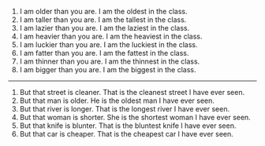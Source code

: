 1. I am older than you are. I am the oldest in the class.
2. I am taller than you are. I am the tallest in the class.
3. I am lazier than you are. I am the laziest in the class.
4. I am heavier than you are. I am the heaviest in the class.
5. I am luckier than you are. I am the luckiest in the class.
6. I am fatter than you are. I am the fattest in the class.
7. I am thinner than you are. I am the thinnest in the class.
8. I am bigger than you are. I am the biggest in the class.

- - -

1. But that street is cleaner. That is the cleanest street I have ever seen.
2. But that man is older. He is the oldest man I have ever seen.
3. But that river is longer. That is the longest river I have ever seen.
4. But that woman is shorter. She is the shortest woman I have ever seen.
5. But that knife is blunter. That is the bluntest knife I have ever seen.
6. But that car is cheaper. That is the cheapest car I have ever seen. 